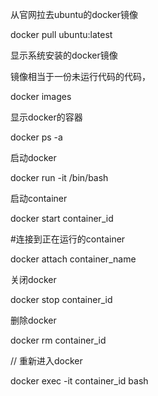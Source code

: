 从官网拉去ubuntu的docker镜像

docker pull ubuntu:latest





显示系统安装的docker镜像

镜像相当于一份未运行代码的代码，

docker images



显示docker的容器

docker ps -a



启动docker

docker run -it /bin/bash



启动container

docker start container_id



#连接到正在运行的container

docker attach container_name



关闭docker

docker stop container_id



删除docker

docker rm container_id





// 重新进入docker

 docker exec -it container_id  bash



